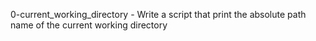 0-current_working_directory - Write a script that print the absolute path name of the current working directory

